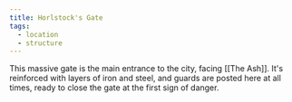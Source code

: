 ```yaml
---
title: Horlstock's Gate
tags:
  - location
  - structure
---
```

This massive gate is the main entrance to the city, facing [[The Ash]]. It's reinforced with layers of iron and steel, and guards are posted here at all times, ready to close the gate at the first sign of danger.  